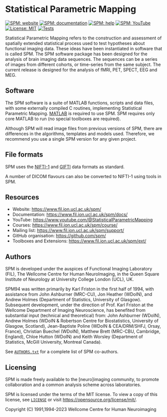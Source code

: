 # Statistical Parametric Mapping

[![SPM: website](https://img.shields.io/badge/SPM-website-plum.svg)](https://www.fil.ion.ucl.ac.uk/spm/)
[![SPM: documentation](https://img.shields.io/badge/SPM-documentation-plum.svg)](https://www.fil.ion.ucl.ac.uk/spm/docs/)
[![SPM: help](https://img.shields.io/badge/SPM-help-plum.svg)](https://www.jiscmail.ac.uk/cgi-bin/webadmin?A0=SPM)
[![SPM: YouTube](https://img.shields.io/badge/SPM-YouTube-plum.svg)](https://www.youtube.com/@StatisticalParametricMapping)
[![License: MIT](https://img.shields.io/badge/license-MIT-blue.svg)](https://opensource.org/license/mit/)
[![Tests](https://github.com/spm/spm/actions/workflows/matlab.yml/badge.svg)](https://github.com/spm/spm/actions/workflows/matlab.yml)
 
Statistical Parametric Mapping refers to the construction and assessment
of spatially extended statistical process used to test hypotheses about
functional imaging data. These ideas have been instantiated in software
that is called SPM.  The SPM software package has been designed for the
analysis of brain imaging data sequences.  The sequences can be a series
of images from different cohorts, or time-series from the same subject.
The current release is designed for the analysis of fMRI, PET, SPECT, EEG
and MEG.

## Software

The SPM software is a suite of MATLAB functions, scripts and data files,
with some externally compiled C routines, implementing Statistical
Parametric Mapping.  [MATLAB](https://www.mathworks.com/products/matlab.html)
is required to use SPM.  SPM requires only core MATLAB to run (no special
toolboxes are required).

Although SPM will read image files from previous versions of SPM, there
are differences in the algorithms, templates and models used.  Therefore,
we recommend you use a single SPM version for any given project.

## File formats

SPM uses the [NIFTI-1](https://nifti.nimh.nih.gov/) and
[GIFTI](https://www.nitrc.org/projects/gifti/) data formats as standard.

A number of DICOM flavours can also be converted to NIFTI-1 using tools
in SPM.

## Resources

* Website: https://www.fil.ion.ucl.ac.uk/spm/
* Documentation: https://www.fil.ion.ucl.ac.uk/spm/docs/
* YouTube: https://www.youtube.com/@StatisticalParametricMapping
* Courses: https://www.fil.ion.ucl.ac.uk/spm/course/
* Mailing list: https://www.fil.ion.ucl.ac.uk/spm/support/
* GitHub organisation: https://github.com/spm/
* Toolboxes and Extensions: https://www.fil.ion.ucl.ac.uk/spm/ext/

## Authors

SPM is developed under the auspices of Functional Imaging Laboratory
(FIL), The Wellcome Centre for Human NeuroImaging, in the Queen Square
Institute of Neurology at University College London (UCL), UK.

SPM94 was written primarily by Karl Friston in the first half of 1994,
with assistance from John Ashburner (MRC-CU), Jon Heather (WDoIN), and
Andrew Holmes (Department of Statistics, University of Glasgow).
Subsequent development, under the direction of Prof. Karl Friston at the
Wellcome Department of Imaging Neuroscience, has benefited from
substantial input (technical and theoretical) from: John Ashburner
(WDoIN), Andrew Holmes (WDoIN & Robertson Centre for Biostatistics,
University of Glasgow, Scotland), Jean-Baptiste Poline (WDoIN &
CEA/DRM/SHFJ, Orsay, France), Christian Buechel (WDoIN), Matthew Brett
(MRC-CBU, Cambridge, England), Chloe Hutton (WDoIN) and Keith Worsley
(Department of Statistics, McGill University, Montreal Canada).

See [`AUTHORS.txt`](AUTHORS.txt) for a complete list of SPM co-authors.

## Licensing

SPM is made freely available to the [neuro]imaging community, to promote
collaboration and a common analysis scheme across laboratories.

SPM is licensed under the terms of the MIT license. To view a copy of
this license, see [`LICENSE`](LICENSE) or visit
https://opensource.org/license/mit/.

Copyright (C) 1991,1994-2023 Wellcome Centre for Human Neuroimaging
